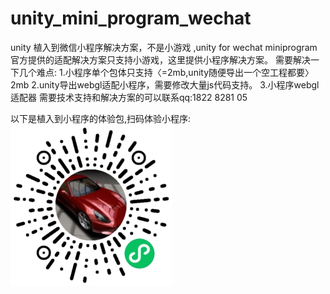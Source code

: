 # unity_mini_program_wechat
unity 植入到微信小程序解决方案，不是小游戏 ,unity for wechat miniprogram
官方提供的适配解决方案只支持小游戏，这里提供小程序解决方案。
需要解决一下几个难点:
1.小程序单个包体只支持〈=2mb,unity随便导出一个空工程都要〉2mb
2.unity导出webgl适配小程序，需要修改大量js代码支持。
3.小程序webgl适配器
需要技术支持和解决方案的可以联系qq:1822 8281 05

以下是植入到小程序的体验包,扫码体验小程序:
![Alt text](2.JPG?raw=true "miniprogram unity")
